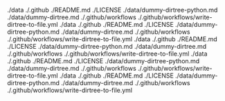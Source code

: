 ./data
./.github
	./README.md
	./LICENSE
	./data/dummy-dirtree-python.md
	./data/dummy-dirtree.md
./.github/workflows
	./.github/workflows/write-dirtree-to-file.yml
 ./data
 ./.github
  ./README.md
  ./LICENSE
  ./data/dummy-dirtree-python.md
  ./data/dummy-dirtree.md
 ./.github/workflows
  ./.github/workflows/write-dirtree-to-file.yml
 ./data
 ./.github
  ./README.md
  ./LICENSE
  ./data/dummy-dirtree-python.md
  ./data/dummy-dirtree.md
 ./.github/workflows
  ./.github/workflows/write-dirtree-to-file.yml
 ./data
 ./.github
  ./README.md
  ./LICENSE
  ./data/dummy-dirtree-python.md
  ./data/dummy-dirtree.md
 ./.github/workflows
  ./.github/workflows/write-dirtree-to-file.yml
 ./data
 ./.github
  ./README.md
  ./LICENSE
  ./data/dummy-dirtree-python.md
  ./data/dummy-dirtree.md
 ./.github/workflows
  ./.github/workflows/write-dirtree-to-file.yml
